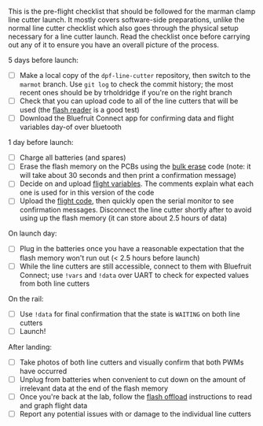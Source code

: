 This is the pre-flight checklist that should be followed for the marman clamp line cutter launch. It mostly covers software-side preparations, unlike the normal line cutter checklist which also goes through the physical setup necessary for a line cutter launch. Read the checklist once before carrying out any of it to ensure you have an overall picture of the process.

5 days before launch:
- [ ] Make a local copy of the `dpf-line-cutter` repository, then switch to the `marmot` branch. Use `git log` to check the commit history; the most recent ones should be by trholdridge if you're on the right branch
- [ ] Check that you can upload code to all of the line cutters that will be used (the [flash reader](https://gitlab.com/aeronu/dollar-per-foot/dpf-line-cutter/-/tree/marmot/code/v3/flash_reader) is a good test)
- [ ] Download the Bluefruit Connect app for confirming data and flight variables day-of over bluetooth

1 day before launch:
- [ ] Charge all batteries (and spares)
- [ ] Erase the flash memory on the PCBs using the [bulk erase](https://gitlab.com/aeronu/dollar-per-foot/dpf-line-cutter/-/tree/marmot/code/v3/bulk_erase) code (note: it will take about 30 seconds and then print a confirmation message)
- [ ] Decide on and upload [flight variables](https://gitlab.com/aeronu/dollar-per-foot/dpf-line-cutter/-/tree/marmot/code/v3/flight_variable_upload). The comments explain what each one is used for in this version of the code
- [ ] Upload the [flight code](https://gitlab.com/aeronu/dollar-per-foot/dpf-line-cutter/-/tree/marmot/code/v3/line_cutter_v3), then quickly open the serial monitor to see confirmation messages. Disconnect the line cutter shortly after to avoid using up the flash memory (it can store about 2.5 hours of data)

On launch day:
- [ ] Plug in the batteries once you have a reasonable expectation that the flash memory won't run out (< 2.5 hours before launch)
- [ ] While the line cutters are still accessible, connect to them with Bluefruit Connect; use `!vars` and `!data` over UART to check for expected values from both line cutters

On the rail:
- [ ] Use `!data` for final confirmation that the state is `WAITING` on both line cutters
- [ ] Launch!

After landing:
- [ ] Take photos of both line cutters and visually confirm that both PWMs have occurred
- [ ] Unplug from batteries when convenient to cut down on the amount of irrelevant data at the end of the flash memory
- [ ] Once you're back at the lab, follow the [flash offload](https://gitlab.com/aeronu/dollar-per-foot/dpf-line-cutter/-/blob/marmot/docs/OFFLOAD.md) instructions to read and graph flight data
- [ ] Report any potential issues with or damage to the individual line cutters
